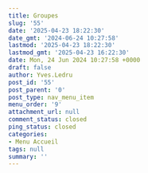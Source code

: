 ```yaml
---
title: Groupes
slug: '55'
date: '2025-04-23 18:22:30'
date_gmt: '2024-06-24 10:27:58'
lastmod: '2025-04-23 18:22:30'
lastmod_gmt: '2025-04-23 16:22:30'
date: Mon, 24 Jun 2024 10:27:58 +0000
draft: false
author: Yves.Ledru
post_id: '55'
post_parent: '0'
post_type: nav_menu_item
menu_order: '9'
attachment_url: null
comment_status: closed
ping_status: closed
categories:
- Menu Accueil
tags: null
summary: ''
---
```



